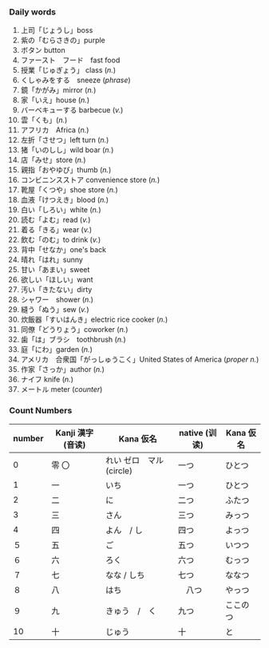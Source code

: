 ### Daily words
1. 上司「じょうし」boss　　
2. 紫の「むらさきの」purple
3. ボタン button
4. ファースト　フード　fast food
5. 授業「じゅぎょう」 class (*n.*)
6. くしゃみをする　sneeze (*phrase*)
7. 鏡「かがみ」mirror (*n.*)
8. 家「いえ」house (*n.*)
9. バーベキューする barbecue (*v.*)
10. 雲「くも」(*n.*)
11. アフリカ　Africa (*n.*)
12. 左折「させつ」left turn (*n.*)
13. 猪「いのしし」wild boar (*n.*)
14. 店「みせ」store (*n.*)
15. 親指「おやゆび」thumb (*n.*)
16. コンビニンスストア convenience store (*n.*)
17. 靴屋「くつや」shoe store (*n.*)
18. 血液「けつえき」blood (*n.*)
19. 白い「しろい」white (*n.*)
20. 読む「よむ」read (*v.*)
21. 着る「きる」wear (*v.*)
22. 飲む「のむ」to drink (*v.*)
23. 背中「せなか」one's back
24. 晴れ「はれ」sunny
25. 甘い「あまい」sweet
26. 欲しい「ほしい」want
27. 汚い「きたない」dirty
28. シャワー　shower (*n.*)
29. 縫う「ぬう」sew (*v.*)
30. 炊飯器「すいはんき」electric rice cooker (*n.*)
31. 同僚「どうりょう」coworker (*n.*)
32. 歯「は」ブラシ　toothbrush (*n.*)
33. 庭「にわ」garden (*n.*)
34. アメリカ　合衆国「がっしゅうこく」United States of America (*proper n.*)
35. 作家「さっか」author (*n.*)
36. ナイフ knife  (*n.*)
37. メートル meter (*counter*)


### Count Numbers

| number | Kanji 漢字 (音读) | Kana 仮名            | native (训读) | Kana 仮名 |
|:-------|---------------|--------------------|-------------|-------|
| 0      | 零  〇          | れい  ゼロ　マル (circle) | 一つ          | ひとつ     |
| 1      | 一             | いち                 | 一つ          | ひとつ   |
| 2      | 二             | に                  | 二つ          | ふたつ   |
| 3      | 三　            | さん                 | 三つ          | みっつ   |
| 4      | 四             | よん　/ し　            | 四つ          | よっつ   |
| ５      | 五             | ご                  | 五つ          | いつつ   |
| ６      | 六             | ろく                 | 六つ          | むっつ   |
| ７      | 七             | なな / しち            | 七つ          | ななつ   |
| ８      | 八             | はち                 | 　八つ         | やっつ   |
| ９      | 九             | きゅう　/　く            | 九つ          | ここのつ  |
| 10     | 十             | じゅう                | 十           | と     |
